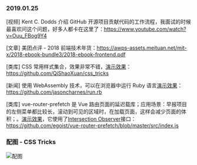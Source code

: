 ### 2019.01.25

[视频] Kent C. Dodds 介绍 GitHub 开源项目贡献代码的工作流程，我面试的时候最喜欢问这个问题，好多人都卡在这里了：<https://www.youtube.com/watch?v=Ouu_FBog9Y4> 

[文章] 美团点评 - 2018 前端技术年货：<https://awps-assets.meituan.net/mit-x/2018-ebook-bundle3/2018-ebook-frontend.pdf>

[类库] CSS 常用样式集合，效果非常不错，[演示效果](https://qishaoxuan.github.io/css_tricks/)：<https://github.com/QiShaoXuan/css_tricks> 

[新闻] 使用 WebAssembly 技术，可以在浏览器中运行 Ruby 语言[演示效果](https://runrb.io/)：<https://github.com/jasoncharnes/run.rb>

[类库] vue-router-prefetch 是 Vue 路由页面的延迟载库；应用场景：早报项目的左侧菜单都比较长，滚动到可见的区域时，在加载页面，这样会减少页面的体积；。[演示效果](https://stackblitz.com/edit/vue-nr9q5u)，它使用了[Intersection Observer](https://developer.mozilla.org/zh-CN/docs/Web/API/IntersectionObserver)接口：<https://github.com/egoist/vue-router-prefetch/blob/master/src/index.js> 

### 配图 - CSS Tricks
![配图](http://ww1.sinaimg.cn/large/62bfa70bly1fziodf7jdzj216y0vyn68.jpg)
